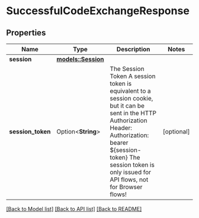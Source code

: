 # SuccessfulCodeExchangeResponse

## Properties

Name | Type | Description | Notes
------------ | ------------- | ------------- | -------------
**session** | [**models::Session**](session.md) |  | 
**session_token** | Option<**String**> | The Session Token  A session token is equivalent to a session cookie, but it can be sent in the HTTP Authorization Header:  Authorization: bearer ${session-token}  The session token is only issued for API flows, not for Browser flows! | [optional]

[[Back to Model list]](../README.md#documentation-for-models) [[Back to API list]](../README.md#documentation-for-api-endpoints) [[Back to README]](../README.md)


